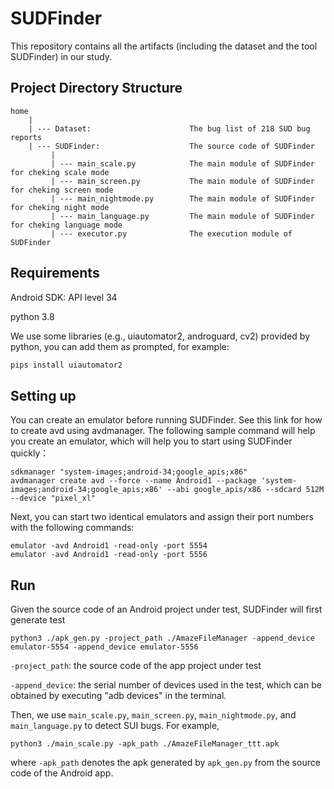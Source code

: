 # SUDFinder

This repository contains all the artifacts (including the dataset and the tool SUDFinder) in our study.

## Project Directory Structure

```
home
    |
    | --- Dataset:                      The bug list of 218 SUD bug reports
    | --- SUDFinder:                    The source code of SUDFinder
         |
         | --- main_scale.py            The main module of SUDFinder for cheking scale mode
         | --- main_screen.py           The main module of SUDFinder for cheking screen mode
         | --- main_nightmode.py        The main module of SUDFinder for cheking night mode
         | --- main_language.py         The main module of SUDFinder for cheking language mode
         | --- executor.py              The execution module of SUDFinder
```

## Requirements

Android SDK: API level 34

python 3.8

We use some libraries (e.g., uiautomator2, androguard, cv2) provided by python, you can add them as prompted, for example:

```python
pips install uiautomator2
```
## Setting up

You can create an emulator before running SUDFinder. See this link for how to create avd using avdmanager. The following sample command will help you create an emulator, which will help you to start using SUDFinder quickly：

```
sdkmanager "system-images;android-34;google_apis;x86"
avdmanager create avd --force --name Android1 --package 'system-images;android-34;google_apis;x86' --abi google_apis/x86 --sdcard 512M --device "pixel_xl"
```

Next, you can start two identical emulators and assign their port numbers with the following commands:

```
emulator -avd Android1 -read-only -port 5554
emulator -avd Android1 -read-only -port 5556
```

## Run
Given the source code of an Android project under test, SUDFinder will first generate test 

```
python3 ./apk_gen.py -project_path ./AmazeFileManager -append_device emulator-5554 -append_device emulator-5556
```

```-project_path```: the source code of the app project under test

```-append_device```: the serial number of devices used in the test, which can be obtained by executing "adb devices" in the terminal.

Then, we use ```main_scale.py```, ```main_screen.py```, ```main_nightmode.py```, and ```main_language.py``` to detect SUI bugs. For example,

```
python3 ./main_scale.py -apk_path ./AmazeFileManager_ttt.apk
```

where ```-apk_path``` denotes the apk generated by ```apk_gen.py``` from the source code of the Android app. 
